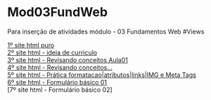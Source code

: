 # Mod03FundWeb
Para inserção de atividades módulo - 03 Fundamentos Web
#Views

[1º site html puro](https://htmlpreview.github.io/?https://raw.githubusercontent.com/vntsmatos/Mod03FundWeb/main/Aula01/index.html)    
[2º site html - ideia de curriculo](https://htmlpreview.github.io/?https://github.com/vntsmatos/Mod03FundWeb/blob/main/Aula02/index.html)    
[3º site html - Revisando conceitos Aula01](https://htmlpreview.github.io/?https://github.com/vntsmatos/Mod03FundWeb/blob/main/Aula03/index.html)   
[4º site html - Revisando conceitos...](https://htmlpreview.github.io/?https://github.com/vntsmatos/Mod03FundWeb/blob/main/Aula04/index.html)  
[5º site html - Prática formatacao|atributos|links|IMG e Meta Tags](https://htmlpreview.github.io/?https://github.com/vntsmatos/Mod03FundWeb/blob/main/Aula05/index.html)     
[6º site html - Formulário básico 01](https://htmlpreview.github.io/?https://github.com/vntsmatos/Mod03FundWeb/blob/main/Formulario01/index.html)  
[7º site html - Formulário básico 02]
